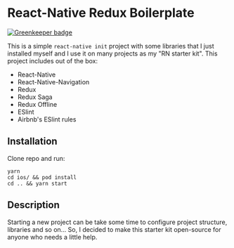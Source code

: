 # React-Native Redux Boilerplate

[![Greenkeeper badge](https://badges.greenkeeper.io/mCodex/react-native-redux-boilerplate.svg)](https://greenkeeper.io/)

This is a simple `react-native init` project with some libraries that I just installed myself and I use it on many projects as my "RN starter kit". This project includes out of the box:

* React-Native
* React-Native-Navigation
* Redux
* Redux Saga
* Redux Offline
* ESlint
* Airbnb's ESlint rules


## Installation

Clone repo and run:

```
yarn
cd ios/ && pod install
cd .. && yarn start
```

## Description

Starting a new project can be take some time to configure project structure, libraries and so on... So, I decided to make this starter kit open-source for anyone who needs a little help.
